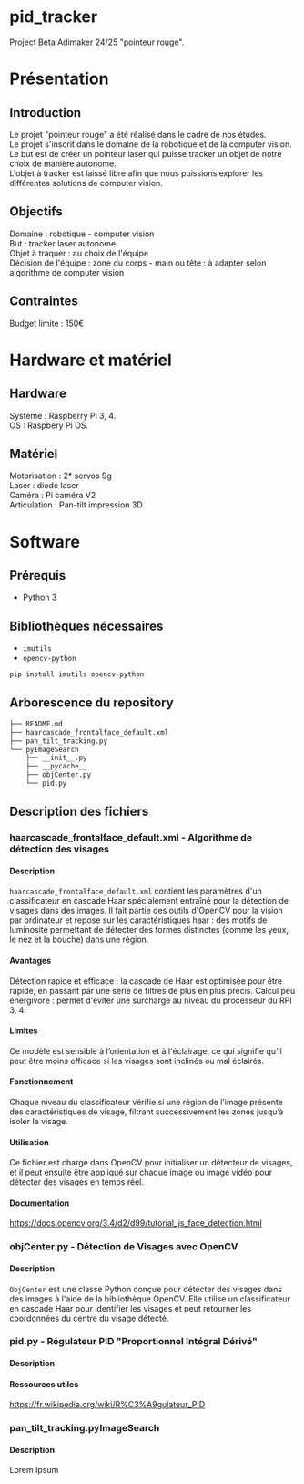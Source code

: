 # pid_tracker
Project Beta Adimaker 24/25 "pointeur rouge".

# Présentation

## Introduction
Le projet "pointeur rouge" a été réalisé dans le cadre de nos études.\
Le projet s'inscrit dans le domaine de la robotique et de la computer vision.\
Le but est de créer un pointeur laser qui puisse tracker un objet de notre choix
de manière autonome.\
L'objet à tracker est laissé libre afin que nous puissions explorer les
différentes solutions de computer vision.

## Objectifs
Domaine : robotique - computer vision\
But : tracker laser autonome\
Objet à traquer : au choix de l'équipe\
Décision de l'équipe : zone du corps - main ou tête : à adapter selon algorithme
de computer vision

## Contraintes
Budget limite : 150€

# Hardware et matériel

## Hardware
Système : Raspberry Pi 3, 4.\
OS : Raspbery Pi OS.

## Matériel
Motorisation : 2* servos 9g\
Laser : diode laser\
Caméra : Pi caméra V2\
Articulation : Pan-tilt impression 3D

# Software

## Prérequis
- Python 3

## Bibliothèques nécessaires
- `imutils`
- `opencv-python`
 
```bash
pip install imutils opencv-python
```

## Arborescence du repository
```bash
├── README.md
├── haarcascade_frontalface_default.xml
├── pan_tilt_tracking.py
└── pyImageSearch
    ├── __init__.py
    ├── __pycache__
    ├── objCenter.py
    └── pid.py
```

## Description des fichiers

### haarcascade_frontalface_default.xml - Algorithme de détection des visages
#### Description
`haarcascade_frontalface_default.xml` contient les paramètres d'un classificateur en cascade Haar spécialement entraîné pour la détection de visages dans des images. Il fait partie des outils d'OpenCV pour la vision par ordinateur et repose sur les caractéristiques haar : des motifs de luminosité permettant de détecter des formes distinctes (comme les yeux, le nez et la bouche) dans une région.

#### Avantages
Détection rapide et efficace : la cascade de Haar est optimisée pour être rapide, en passant par une série de filtres de plus en plus précis.
Calcul peu énergivore : permet d'éviter une surcharge au niveau du processeur
du RPI 3, 4.

#### Limites
Ce modèle est sensible à l’orientation et à l'éclairage, ce qui signifie qu’il peut être moins efficace si les visages sont inclinés ou mal éclairés.

#### Fonctionnement
Chaque niveau du classificateur vérifie si une région de l’image présente des caractéristiques de visage, filtrant successivement les zones jusqu’à isoler le visage.

#### Utilisation
Ce fichier est chargé dans OpenCV pour initialiser un détecteur de visages, et il peut ensuite être appliqué sur chaque image ou image vidéo pour détecter des visages en temps réel.

#### Documentation
https://docs.opencv.org/3.4/d2/d99/tutorial_js_face_detection.html

### objCenter.py - Détection de Visages avec OpenCV
#### Description
`ObjCenter` est une classe Python conçue pour détecter des visages dans des images à l'aide de la bibliothèque OpenCV. Elle utilise un classificateur en cascade Haar pour identifier les visages et peut retourner les coordonnées du centre du visage détecté.

### pid.py - Régulateur PID "Proportionnel Intégral Dérivé"
#### Description

#### Ressources utiles
https://fr.wikipedia.org/wiki/R%C3%A9gulateur_PID

### pan_tilt_tracking.pyImageSearch
#### Description
Lorem Ipsum
